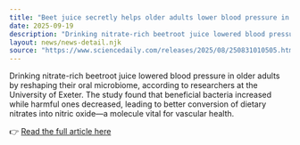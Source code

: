 ```yaml
---
title: "Beet juice secretly helps older adults lower blood pressure in just two weeks"
date: 2025-09-19
description: "Drinking nitrate-rich beetroot juice lowered blood pressure in older adults by reshaping their oral microbiome, according to researchers at the University of Exeter. The study found that beneficial bacteria increased while harmful ones decreased, leading to better conversion of dietary nitrates into nitric oxide—a molecule vital for vascular health."
layout: news/news-detail.njk
source: "https://www.sciencedaily.com/releases/2025/08/250831010505.htm"
---
```


Drinking nitrate-rich beetroot juice lowered blood pressure in older adults by reshaping their oral microbiome, according to researchers at the University of Exeter. The study found that beneficial bacteria increased while harmful ones decreased, leading to better conversion of dietary nitrates into nitric oxide—a molecule vital for vascular health.

👉 [Read the full article here](https://www.sciencedaily.com/releases/2025/08/250831010505.htm)
